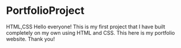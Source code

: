 # PortfolioProject
HTML,CSS
Hello everyone!
This is my first project that I have built completely on my own using HTML and CSS.
This here is my portfolio website.
Thank you!
